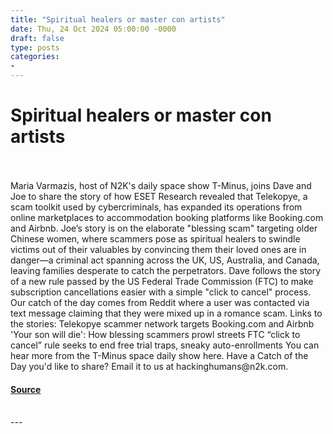 ```yaml
---
title: "Spiritual healers or master con artists"
date: Thu, 24 Oct 2024 05:00:00 -0000
draft: false
type: posts
categories: 
- 
---
```

# Spiritual healers or master con artists

<br/>

<br/>
Maria Varmazis, host of N2K's daily space show T-Minus, joins Dave and Joe to share the story of how ESET Research revealed that Telekopye, a scam toolkit used by cybercriminals, has expanded its operations from online marketplaces to accommodation booking platforms like Booking.com and Airbnb. Joe’s story is on the elaborate "blessing scam" targeting older Chinese women, where scammers pose as spiritual healers to swindle victims out of their valuables by convincing them their loved ones are in danger—a criminal act spanning across the UK, US, Australia, and Canada, leaving families desperate to catch the perpetrators. Dave follows the story of a new rule passed by the US Federal Trade Commission (FTC) to make subscription cancellations easier with a simple "click to cancel" process. Our catch of the day comes from Reddit where a user was contacted via text message claiming that they were mixed up in a romance scam. Links to the stories: Telekopye scammer network targets Booking.com and Airbnb 'Your son will die': How blessing scammers prowl streets FTC “click to cancel” rule seeks to end free trial traps, sneaky auto-enrollments You can hear more from the T-Minus space daily show here. Have a Catch of the Day you'd like to share? Email it to us at hackinghumans@n2k.com.

#### [Source](https://thecyberwire.com/podcasts/hacking-humans/311/notes)

<br/>
---

